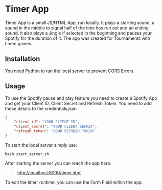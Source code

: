 # Timer App

Timer App is a small JS/HTML App, run locally. It plays a starting sound, a sound in the middle to signal half of the time has run out and an ending sound. It also plays a Jingle if selected in the beginning and pauses your Spotify for the duration of it.
The app was created for Tournaments with timed games.

## Installation

You need Python to run the local server to prevent CORS Errors.

## Usage

To use the Spotify pause and play feature you need to create a Spotify App and get your Client ID, Client Secret and Refresh Token.
You need to add these details to the credentials.json

```json
{
    "client_id": "YOUR CLIENT ID",
    "client_secret": "YOUR CLIENT SECRET",
    "refresh_token": "YOUR REFRESH TOKEN"
}
```

To start the local server simply use:

```shell
bash start_server.sh
```

After starting the server you can reach the app here:

> <http://localhost:8000/timer.html>

To edit the timer runtime, you can use the Form Field within the app.
